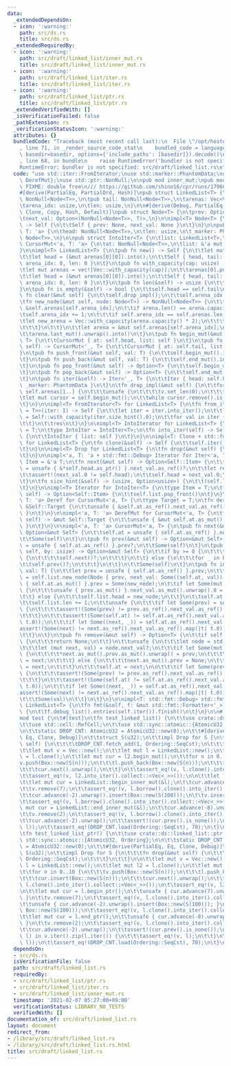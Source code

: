 ```yaml
---
data:
  _extendedDependsOn:
  - icon: ':warning:'
    path: src/ds.rs
    title: src/ds.rs
  _extendedRequiredBy:
  - icon: ':warning:'
    path: src/draft/linked_list/inner_mut.rs
    title: src/draft/linked_list/inner_mut.rs
  - icon: ':warning:'
    path: src/draft/linked_list/iter.rs
    title: src/draft/linked_list/iter.rs
  - icon: ':warning:'
    path: src/draft/linked_list/ptr.rs
    title: src/draft/linked_list/ptr.rs
  _extendedVerifiedWith: []
  _isVerificationFailed: false
  _pathExtension: rs
  _verificationStatusIcon: ':warning:'
  attributes: {}
  bundledCode: "Traceback (most recent call last):\n  File \"/opt/hostedtoolcache/Python/3.9.1/x64/lib/python3.9/site-packages/onlinejudge_verify/documentation/build.py\"\
    , line 71, in _render_source_code_stat\n    bundled_code = language.bundle(stat.path,\
    \ basedir=basedir, options={'include_paths': [basedir]}).decode()\n  File \"/opt/hostedtoolcache/Python/3.9.1/x64/lib/python3.9/site-packages/onlinejudge_verify/languages/user_defined.py\"\
    , line 68, in bundle\n    raise RuntimeError('bundler is not specified: {}'.format(path.as_posix()))\n\
    RuntimeError: bundler is not specified: src/draft/linked_list.rs\n"
  code: "use std::iter::FromIterator;\nuse std::marker::PhantomData;\nuse std::ops::{Deref,\
    \ DerefMut};\nuse std::ptr::NonNull;\n\npub mod inner_mut;\npub mod ptr;\n\n///\
    \ FIXME: double free\n/// https://github.com/shino16/cpr/runs/1796088138?check_suite_focus=true#step:8:64\n\
    #[derive(PartialEq, PartialOrd, Hash)]\npub struct LinkedList<T> {\n\tpub head:\
    \ NonNull<Node<T>>,\n\tpub tail: NonNull<Node<T>>,\n\tarenas: Vec<Vec<Node<T>>>,\n\
    \tarena_idx: usize,\n\tlen: usize,\n}\n\n#[derive(Debug, PartialEq, PartialOrd,\
    \ Clone, Copy, Hash, Default)]\npub struct Node<T> {\n\tprev: Option<NonNull<Node<T>>>,\n\
    \tnext_val: Option<(NonNull<Node<T>>, T)>,\n}\n\nimpl<T> Node<T> {\n\tfn new()\
    \ -> Self {\n\t\tSelf { prev: None, next_val: None }\n\t}\n}\n\npub struct Iter<'a,\
    \ T: 'a> {\n\thead: NonNull<Node<T>>,\n\tlen: usize,\n\t_marker: PhantomData<&'a\
    \ Node<T>>,\n}\n\npub struct IntoIter<T> {\n\tlist: LinkedList<T>,\n}\n\npub struct\
    \ CursorMut<'a, T: 'a> {\n\tat: NonNull<Node<T>>,\n\tlist: &'a mut LinkedList<T>,\n\
    }\n\nimpl<T> LinkedList<T> {\n\tpub fn new() -> Self {\n\t\tlet mut arenas = vec![vec![Node::new()]];\n\
    \t\tlet head = (&mut arenas[0][0]).into();\n\t\tSelf { head, tail: head, arenas,\
    \ arena_idx: 0, len: 0 }\n\t}\n\tpub fn with_capacity(cap: usize) -> Self {\n\t\
    \tlet mut arenas = vec![Vec::with_capacity(cap)];\n\t\tarenas[0].push(Node::new());\n\
    \t\tlet head = (&mut arenas[0][0]).into();\n\t\tSelf { head, tail: head, arenas,\
    \ arena_idx: 0, len: 0 }\n\t}\n\tpub fn len(&self) -> usize {\n\t\tself.len\n\t\
    }\n\tpub fn is_empty(&self) -> bool {\n\t\tself.head == self.tail\n\t}\n\tpub\
    \ fn clear(&mut self) {\n\t\tself.drop_impl();\n\t\tself.arena_idx = 0;\n\t}\n\
    \tfn new_node(&mut self, node: Node<T>) -> NonNull<Node<T>> {\n\t\tlet arena =\
    \ &self.arenas[self.arena_idx];\n\t\tif arena.len() == arena.capacity() {\n\t\t\
    \tself.arena_idx += 1;\n\t\t\tif self.arena_idx == self.arenas.len() {\n\t\t\t\
    \tlet new_arena = Vec::with_capacity(arena.capacity() * 2);\n\t\t\t\tself.arenas.push(new_arena);\n\
    \t\t\t}\n\t\t}\n\t\tlet arena = &mut self.arenas[self.arena_idx];\n\t\tarena.push(node);\n\
    \t\tarena.last_mut().unwrap().into()\n\t}\n\tpub fn begin_mut(&mut self) -> CursorMut<'_,\
    \ T> {\n\t\tCursorMut { at: self.head, list: self }\n\t}\n\tpub fn end_mut(&mut\
    \ self) -> CursorMut<'_, T> {\n\t\tCursorMut { at: self.tail, list: self }\n\t\
    }\n\tpub fn push_front(&mut self, val: T) {\n\t\tself.begin_mut().insert(val)\n\
    \t}\n\tpub fn push_back(&mut self, val: T) {\n\t\tself.end_mut().insert(val)\n\
    \t}\n\tpub fn pop_front(&mut self) -> Option<T> {\n\t\tself.begin_mut().remove()\n\
    \t}\n\tpub fn pop_back(&mut self) -> Option<T> {\n\t\tself.end_mut().prev()?.remove()\n\
    \t}\n\tpub fn iter(&self) -> Iter<'_, T> {\n\t\tIter { head: self.head, len: self.len,\
    \ _marker: PhantomData }\n\t}\n\tfn drop_impl(&mut self) {\n\t\tfor v in &mut\
    \ self.arenas[1..] {\n\t\t\tunsafe {\n\t\t\t\tv.set_len(0);\n\t\t\t}\n\t\t}\n\t\
    \tlet mut cursor = self.begin_mut();\n\t\twhile cursor.remove().is_some() {}\n\
    \t}\n}\n\nimpl<T> FromIterator<T> for LinkedList<T> {\n\tfn from_iter<I: IntoIterator<Item\
    \ = T>>(iter: I) -> Self {\n\t\tlet iter = iter.into_iter();\n\t\tlet mut res\
    \ = Self::with_capacity(iter.size_hint().0);\n\t\tfor val in iter {\n\t\t\tres.end_mut().insert(val);\n\
    \t\t}\n\t\tres\n\t}\n}\n\nimpl<T> IntoIterator for LinkedList<T> {\n\ttype Item\
    \ = T;\n\ttype IntoIter = IntoIter<T>;\n\tfn into_iter(self) -> Self::IntoIter\
    \ {\n\t\tIntoIter { list: self }\n\t}\n}\n\nimpl<T: Clone + std::fmt::Debug> Clone\
    \ for LinkedList<T> {\n\tfn clone(&self) -> Self {\n\t\tself.iter().cloned().collect()\n\
    \t}\n}\n\nimpl<T> Drop for LinkedList<T> {\n\tfn drop(&mut self) {\n\t\tself.drop_impl();\n\
    \t}\n}\n\nimpl<'a, T: 'a + std::fmt::Debug> Iterator for Iter<'a, T> {\n\ttype\
    \ Item = &'a T;\n\tfn next(&mut self) -> Option<Self::Item> {\n\t\tlet next_val\
    \ = unsafe { &*self.head.as_ptr() }.next_val.as_ref()?;\n\t\tlet res = &next_val.1;\n\
    \t\tassert!(next_val.0 != self.head);\n\t\tself.head = next_val.0;\n\t\tSome(res)\n\
    \t}\n\tfn size_hint(&self) -> (usize, Option<usize>) {\n\t\t(self.len, Some(self.len))\n\
    \t}\n}\n\nimpl<T> Iterator for IntoIter<T> {\n\ttype Item = T;\n\tfn next(&mut\
    \ self) -> Option<Self::Item> {\n\t\tself.list.pop_front()\n\t}\n}\n\nimpl<'a,\
    \ T: 'a> Deref for CursorMut<'a, T> {\n\ttype Target = T;\n\tfn deref(&self) ->\
    \ &Self::Target {\n\t\tunsafe { &self.at.as_ref().next_val.as_ref().unwrap().1\
    \ }\n\t}\n}\n\nimpl<'a, T: 'a> DerefMut for CursorMut<'a, T> {\n\tfn deref_mut(&mut\
    \ self) -> &mut Self::Target {\n\t\tunsafe { &mut self.at.as_mut().next_val.as_mut().unwrap().1\
    \ }\n\t}\n}\n\nimpl<'a, T: 'a> CursorMut<'a, T> {\n\tpub fn next(&mut self) ->\
    \ Option<&mut Self> {\n\t\tself.at = unsafe { self.at.as_ref() }.next_val.as_ref()?.0;\n\
    \t\tSome(self)\n\t}\n\tpub fn prev(&mut self) -> Option<&mut Self> {\n\t\tself.at\
    \ = unsafe { self.at.as_ref() }.prev?;\n\t\tSome(self)\n\t}\n\tpub fn advance(&mut\
    \ self, by: isize) -> Option<&mut Self> {\n\t\tif by >= 0 {\n\t\t\tfor _ in 0..by\
    \ {\n\t\t\t\tself.next()?;\n\t\t\t}\n\t\t} else {\n\t\t\tfor _ in by..0 {\n\t\t\
    \t\tself.prev()?;\n\t\t\t}\n\t\t}\n\t\tSome(self)\n\t}\n\tpub fn insert(&mut self,\
    \ val: T) {\n\t\tlet prev = unsafe { self.at.as_ref() }.prev;\n\t\tlet new_node\
    \ = self.list.new_node(Node { prev, next_val: Some((self.at, val)) });\n\t\tunsafe\
    \ { self.at.as_mut() }.prev = Some(new_node);\n\t\tif let Some(mut prev) = prev\
    \ {\n\t\t\tunsafe { prev.as_mut() }.next_val.as_mut().unwrap().0 = new_node;\n\
    \t\t} else {\n\t\t\tself.list.head = new_node;\n\t\t}\n\t\tself.at = new_node;\n\
    \t\tself.list.len += 1;\n\t\tunsafe {\n\t\t\tif let Some(prev) = self.at.as_ref().prev\
    \ {\n\t\t\t\tassert!(Some(prev) != prev.as_ref().next_val.as_ref().map(|t| t.0));\n\
    \t\t\t}\n\t\t\tassert!(Some(self.at) != self.at.as_ref().next_val.as_ref().map(|t|\
    \ t.0));\n\t\t\tif let Some((next, _)) = self.at.as_ref().next_val {\n\t\t\t\t\
    assert!(Some(next) != next.as_ref().next_val.as_ref().map(|t| t.0));\n\t\t\t}\n\
    \t\t}\n\t}\n\tpub fn remove(&mut self) -> Option<T> {\n\t\tif self.at == self.list.tail\
    \ {\n\t\t\treturn None;\n\t\t}\n\t\tunsafe {\n\t\t\tlet node = std::ptr::read(self.at.as_ptr());\n\
    \t\t\tlet (mut next, val) = node.next_val?;\n\t\t\tif let Some(mut prev) = node.prev\
    \ {\n\t\t\t\t*next.as_mut().prev.as_mut().unwrap() = prev;\n\t\t\t\tprev.as_mut().next_val.as_mut().unwrap().0\
    \ = next;\n\t\t\t} else {\n\t\t\t\tnext.as_mut().prev = None;\n\t\t\t\tself.list.head\
    \ = next;\n\t\t\t}\n\t\t\tself.at = next;\n\n\t\t\tif let Some(prev) = self.at.as_ref().prev\
    \ {\n\t\t\t\tassert!(Some(prev) != prev.as_ref().next_val.as_ref().map(|t| t.0));\n\
    \t\t\t}\n\t\t\tassert!(Some(self.at) != self.at.as_ref().next_val.as_ref().map(|t|\
    \ t.0));\n\t\t\tif let Some((next, _)) = self.at.as_ref().next_val {\n\t\t\t\t\
    assert!(Some(next) != next.as_ref().next_val.as_ref().map(|t| t.0));\n\t\t\t}\n\
    \t\t\tSome(val)\n\t\t}\n\t}\n}\n\nimpl<T: std::fmt::Debug> std::fmt::Debug for\
    \ LinkedList<T> {\n\tfn fmt(&self, f: &mut std::fmt::Formatter<'_>) -> std::fmt::Result\
    \ {\n\t\tf.debug_list().entries(self.iter()).finish()\n\t}\n}\n\n#[cfg(test)]\n\
    mod test {\n\t#[test]\n\tfn test_linked_list() {\n\t\tuse crate::ds::linked_list::inner_mut::*;\n\
    \t\tuse std::cell::RefCell;\n\t\tuse std::sync::atomic::{AtomicU32, Ordering};\n\
    \n\t\tstatic DROP_CNT: AtomicU32 = AtomicU32::new(0);\n\t\t#[derive(PartialEq,\
    \ Eq, Clone, Debug)]\n\t\tstruct S(u32);\n\t\timpl Drop for S {\n\t\t\tfn drop(&mut\
    \ self) {\n\t\t\t\tDROP_CNT.fetch_add(1, Ordering::SeqCst);\n\t\t\t}\n\t\t}\n\n\
    \t\tlet mut v = Vec::new();\n\t\tlet mut l = LinkedList::new();\n\t\tlet mut l2\
    \ = l.clone();\n\t\tlet mut cur = l2.begin_mut();\n\t\tfor n in 0..10 {\n\t\t\t\
    v.push(Box::new(S(n)));\n\t\t\tl.push_back(Box::new(S(n)));\n\t\t\tcur.insert(Box::new(S(n)));\n\
    \t\t\tcur.next().unwrap();\n\t\t}\n\t\tassert_eq!(v, l.clone().into_iter().collect::<Vec<_>>());\n\
    \t\tassert_eq!(v, l2.into_iter().collect::<Vec<_>>());\n\n\t\tlet l = RefCell::new(l);\n\
    \t\tlet mut cur = LinkedList::begin_inner_mut(&l);\n\t\tcur.advance(7).unwrap().remove();\n\
    \t\tv.remove(7);\n\t\tassert_eq!(v, l.borrow().clone().into_iter().collect::<Vec<_>>());\n\
    \t\tcur.advance(-2).unwrap().insert(Box::new(S(100)));\n\t\tv.insert(5, Box::new(S(100)));\n\
    \t\tassert_eq!(v, l.borrow().clone().into_iter().collect::<Vec<_>>());\n\t\tlet\
    \ mut cur = LinkedList::end_inner_mut(&l);\n\t\tcur.advance(-8).unwrap().remove();\n\
    \t\tv.remove(2);\n\t\tassert_eq!(v, l.borrow().clone().into_iter().collect::<Vec<_>>());\n\
    \t\tcur.advance(-2).unwrap();\n\t\tassert!(cur.prev().is_none());\n\t\tstd::mem::drop((v,\
    \ l));\n\t\tassert_eq!(DROP_CNT.load(Ordering::SeqCst), 70);\n\t}\n\t#[test]\n\
    \tfn test_linked_list_ptr() {\n\t\tuse crate::ds::linked_list::ptr::*;\n\t\tuse\
    \ std::sync::atomic::{AtomicU32, Ordering};\n\n\t\tstatic DROP_CNT: AtomicU32\
    \ = AtomicU32::new(0);\n\t\t#[derive(PartialEq, Eq, Clone, Debug)]\n\t\tstruct\
    \ S(u32);\n\t\timpl Drop for S {\n\t\t\tfn drop(&mut self) {\n\t\t\t\tDROP_CNT.fetch_add(1,\
    \ Ordering::SeqCst);\n\t\t\t}\n\t\t}\n\n\t\tlet mut v = Vec::new();\n\t\tlet mut\
    \ l = LinkedList::new();\n\t\tlet mut l2 = l.clone();\n\t\tlet mut cur = l2.begin_mut();\n\
    \t\tfor n in 0..10 {\n\t\t\tv.push(Box::new(S(n)));\n\t\t\tl.push_back(Box::new(S(n)));\n\
    \t\t\tcur.insert(Box::new(S(n)));\n\t\t\tcur.next().unwrap();\n\t\t}\n\t\tassert_eq!(v,\
    \ l.clone().into_iter().collect::<Vec<_>>());\n\t\tassert_eq!(v, l2.into_iter().collect::<Vec<_>>());\n\
    \n\t\tlet mut cur = l.begin_ptr();\n\t\tunsafe { cur.advance(7).unwrap().remove();\
    \ }\n\t\tv.remove(7);\n\t\tassert_eq!(v, l.clone().into_iter().collect::<Vec<_>>());\n\
    \t\tunsafe { cur.advance(-2).unwrap().insert(Box::new(S(100))); }\n\t\tv.insert(5,\
    \ Box::new(S(100)));\n\t\tassert_eq!(v, l.clone().into_iter().collect::<Vec<_>>());\n\
    \t\tlet mut cur = l.end_ptr();\n\t\tunsafe { cur.advance(-8).unwrap().remove();\
    \ }\n\t\tv.remove(2);\n\t\tassert_eq!(v, l.clone().into_iter().collect::<Vec<_>>());\n\
    \t\tcur.advance(-2).unwrap();\n\t\tassert!(cur.prev().is_none());\n\t\tfor (v,\
    \ l) in v.iter().zip(l.iter()) {\n\t\t\tassert_eq!(v, l);\n\t\t}\n\t\tstd::mem::drop((v,\
    \ l));\n\t\tassert_eq!(DROP_CNT.load(Ordering::SeqCst), 70);\n\t}\n}"
  dependsOn:
  - src/ds.rs
  isVerificationFile: false
  path: src/draft/linked_list.rs
  requiredBy:
  - src/draft/linked_list/ptr.rs
  - src/draft/linked_list/iter.rs
  - src/draft/linked_list/inner_mut.rs
  timestamp: '2021-02-07 05:27:00+09:00'
  verificationStatus: LIBRARY_NO_TESTS
  verifiedWith: []
documentation_of: src/draft/linked_list.rs
layout: document
redirect_from:
- /library/src/draft/linked_list.rs
- /library/src/draft/linked_list.rs.html
title: src/draft/linked_list.rs
---
```

